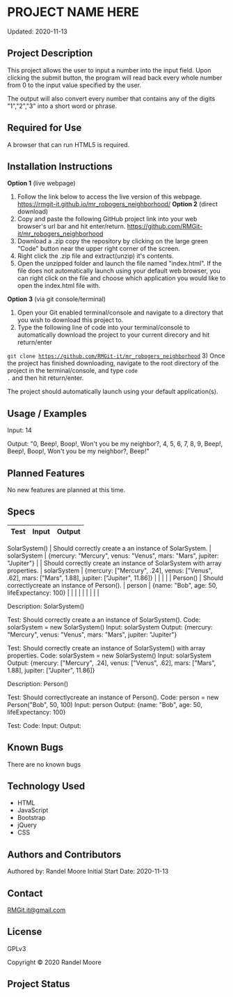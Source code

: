 # **PROJECT NAME HERE**
Updated: 2020-11-13
## **Project Description**
This project allows the user to input a number into the input field.  Upon clicking the submit button, the program will read back every whole number from 0 to the input value specified by the user.

The output will also convert every number that contains any of the digits "1","2","3" into a short word or phrase.
## **Required for Use**
A browser that can run HTML5 is required.
## **Installation Instructions**
**Option 1** (live webpage)
1) Follow the link below to access the live version of this webpage.
https://rmgit-it.github.io/mr_robogers_neighborhood/
**Option 2** (direct download)
1) Copy and paste the following GitHub project link into your web browser's url bar and hit enter/return. https://github.com/RMGit-it/mr_robogers_neighborhood
2) Download a .zip copy the repository by clicking on the large green "Code" button near the upper right corner of the screen.
3) Right click the .zip file and extract(unzip) it's contents.
4) Open the unzipped folder and launch the file named "index.html".  If the file does not automatically launch using your default web browser, you can right click on the file and choose which application you would like to open the index.html file with.

**Option 3** (via git console/terminal)
1) Open your Git enabled terminal/console and navigate to a directory that you wish to download this project to.
2) Type the following line of code into your terminal/console to automatically download the project to your current direcory and hit return/enter

<code>git clone https://github.com/RMGit-it/mr_robogers_neighborhood</code>
3) Once the project has finished downloading, navigate to the root directory of the project in the terminal/console, and type <code>code .</code> and then hit return/enter.

The project should automatically launch using your default application(s).
## **Usage / Examples**
Input: 14

Output: "0, Beep!, Boop!, Won't you be my neighbor?, 4, 5, 6, 7, 8, 9, Beep!, Beep!, Boop!, Won't you be my neighbor?, Beep!"
## **Planned Features**
No new features are planned at this time.
## **Specs**
| Test | Input | Output |
| :-- | :--| :-- |
SolarSystem()
| Should correctly create a an instance of SolarSystem. | solarSystem | {mercury: "Mercury", venus: "Venus", mars: "Mars", jupiter: "Jupiter"} |
| Should correctly create an instance of SolarSystem with array properties. | solarSystem | {mercury: ["Mercury", .24], venus: ["Venus", .62], mars: ["Mars", 1.88], jupiter: ["Jupiter", 11.86]}  |
|  |  |  |
Person()
| Should correctlycreate an instance of Person(). | person | {name: "Bob", age: 50, lifeExpectancy: 100} |
|  |  |  |
|  |  |  |


Description: SolarSystem()

Test: Should correctly create a an instance of SolarSystem().
Code: solarSystem = new SolarSystem()
Input: solarSystem
Output: {mercury: "Mercury", venus: "Venus", mars: "Mars", jupiter: "Jupiter"}

Test: Should correctly create an instance of SolarSystem() with array properties.
Code: solarSystem = new SolarSystem()
Input: solarSystem
Output: {mercury: ["Mercury", .24], venus: ["Venus", .62], mars: ["Mars", 1.88], jupiter: ["Jupiter", 11.86]} 

Description: Person()

Test: Should correctlycreate an instance of Person().
Code: person = new Person("Bob", 50, 100)
Input: person
Output: {name: "Bob", age: 50, lifeExpectancy: 100}

Test:
Code:
Input:
Output:

## **Known Bugs**
There are no known bugs
## **Technology Used**
* HTML
* JavaScript
* Bootstrap
* jQuery
* CSS
## **Authors and Contributors**
Authored by: Randel Moore
Initial Start Date: 2020-11-13
## **Contact**
RMGit.it@gmail.com
## **License**

GPLv3

Copyright © 2020 Randel Moore

## **Project Status**
